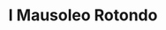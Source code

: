 ---
title: I Mausoleo Rotondo

mediaPath: /videos/mr_13_fllia2-1080p.mp4
mediaPosition:  [296040.2432447413,4633999.123614633,131.71465940635144]
mediaRotation:  [-0.5234276249651459,-0.5319466352519576,-0.4744515560595921,-0.46685331702805644]
mediaScale: 1
cameraFOV: 36

# Pair of camera points and targets: [final point], ... , [entrance point]
cameraPath: [
    [[296043.82021534175,4633999.128117627,131.30466475675559],[296042.2061256712,4633999.102057977,131.48971720720232]]
]

animationEntry: 2000
---